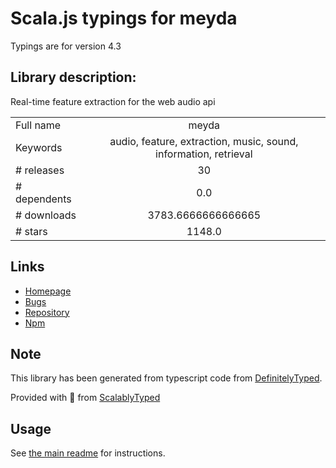 
# Scala.js typings for meyda

Typings are for version 4.3

## Library description:
Real-time feature extraction for the web audio api

|                    |                 |
| ------------------ | :-------------: |
| Full name          | meyda |
| Keywords           | audio, feature, extraction, music, sound, information, retrieval |
| # releases         | 30 |
| # dependents       | 0.0 |
| # downloads        | 3783.6666666666665 |
| # stars            | 1148.0 |

## Links
- [Homepage](https://github.com/meyda/meyda)
- [Bugs](https://github.com/meyda/meyda/issues)
- [Repository](https://github.com/meyda/meyda)
- [Npm](https://www.npmjs.com/package/meyda)
    


## Note
This library has been generated from typescript code from [DefinitelyTyped](https://definitelytyped.org).

Provided with :purple_heart: from [ScalablyTyped](https://github.com/oyvindberg/ScalablyTyped)

## Usage
See [the main readme](../../readme.md) for instructions.


